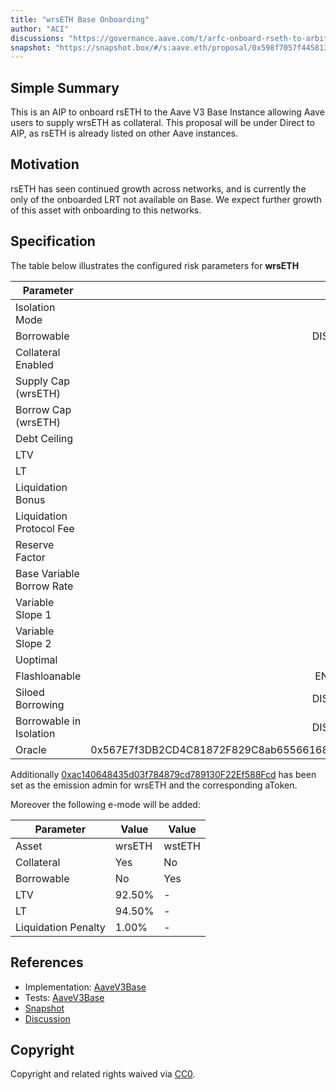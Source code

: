 ```yaml
---
title: "wrsETH Base Onboarding"
author: "ACI"
discussions: "https://governance.aave.com/t/arfc-onboard-rseth-to-arbitrum-and-base-v3-instances/20741"
snapshot: "https://snapshot.box/#/s:aave.eth/proposal/0x598f7057f445813d75404fae68f3501d76c90064f52ca4b9afb6f20859fa2658"
---
```


## Simple Summary

This is an AIP to onboard rsETH to the Aave V3 Base Instance allowing Aave users to supply wrsETH as collateral. This proposal will be under Direct to AIP, as rsETH is already listed on other Aave instances.

## Motivation

rsETH has seen continued growth across networks, and is currently the only of the onboarded LRT not available on Base. We expect further growth of this asset with onboarding to this networks.

## Specification

The table below illustrates the configured risk parameters for **wrsETH**

| Parameter                 |                                      Value |
| ------------------------- | -----------------------------------------: |
| Isolation Mode            |                                      false |
| Borrowable                |                                   DISABLED |
| Collateral Enabled        |                                       true |
| Supply Cap (wrsETH)       |                                        400 |
| Borrow Cap (wrsETH)       |                                          1 |
| Debt Ceiling              |                                      USD 0 |
| LTV                       |                                     0.05 % |
| LT                        |                                      0.1 % |
| Liquidation Bonus         |                                      7.5 % |
| Liquidation Protocol Fee  |                                       10 % |
| Reserve Factor            |                                       20 % |
| Base Variable Borrow Rate |                                        1 % |
| Variable Slope 1          |                                        7 % |
| Variable Slope 2          |                                      300 % |
| Uoptimal                  |                                       45 % |
| Flashloanable             |                                    ENABLED |
| Siloed Borrowing          |                                   DISABLED |
| Borrowable in Isolation   |                                   DISABLED |
| Oracle                    | 0x567E7f3DB2CD4C81872F829C8ab6556616818580 |

Additionally [0xac140648435d03f784879cd789130F22Ef588Fcd](https://basescan.org/address/0xac140648435d03f784879cd789130F22Ef588Fcd) has been set as the emission admin for wrsETH and the corresponding aToken.

Moreover the following e-mode will be added:

| Parameter           | Value  | Value  |
| ------------------- | ------ | ------ |
| Asset               | wrsETH | wstETH |
| Collateral          | Yes    | No     |
| Borrowable          | No     | Yes    |
| LTV                 | 92.50% | -      |
| LT                  | 94.50% | -      |
| Liquidation Penalty | 1.00%  | -      |

## References

- Implementation: [AaveV3Base](https://github.com/bgd-labs/aave-proposals-v3/blob/bb48eee02aa92f638e5f38e187696c885f231b59/src/20250226_AaveV3Base_WrsETHBaseOnboarding/AaveV3Base_WrsETHBaseOnboarding_20250226.sol)
- Tests: [AaveV3Base](https://github.com/bgd-labs/aave-proposals-v3/blob/bb48eee02aa92f638e5f38e187696c885f231b59/src/20250226_AaveV3Base_WrsETHBaseOnboarding/AaveV3Base_WrsETHBaseOnboarding_20250226.t.sol)
- [Snapshot](https://snapshot.box/#/s:aave.eth/proposal/0x598f7057f445813d75404fae68f3501d76c90064f52ca4b9afb6f20859fa2658)
- [Discussion](https://governance.aave.com/t/arfc-onboard-rseth-to-arbitrum-and-base-v3-instances/20741)

## Copyright

Copyright and related rights waived via [CC0](https://creativecommons.org/publicdomain/zero/1.0/).
